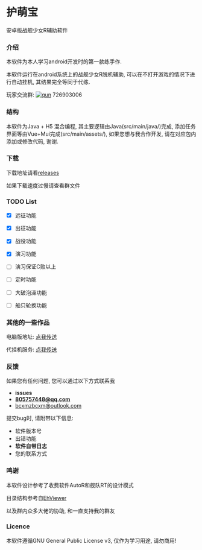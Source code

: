 护萌宝 
===
安卓版战舰少女R辅助软件

### 介绍
本软件为本人学习android开发时的第一款练手作.

本软件运行在android系统上的战舰少女R脱机辅助, 可以在不打开游戏的情况下进行自动挂机, 其结果完全等同于代练.

玩家交流群: [![qun](http://pub.idqqimg.com/wpa/images/group.png)](http://shang.qq.com/wpa/qunwpa?idkey=9a510d7395883ed80ce052d37f257cc2dde8812dcd1b2639ba5d5b682b0896db) 726903006

### 结构
本软件为Java + H5 混合编程, 其主要逻辑由Java(src/main/java/)完成, 添加任务界面等由Vue+Mui完成(src/main/assets/), 如果您想与我合作开发, 请在对应包内添加或修改代码, 谢谢. 


### 下载
下载地址请看[releases](https://github.com/ProtectorMoe/pe-protector-moe/releases)

如果下载速度过慢请查看群文件


### TODO List
- [x] 远征功能
- [x] 出征功能
- [x] 战役功能
- [x] 演习功能
- [ ] 演习保证C败以上
- [ ] 定时功能
- [ ] 大破泡澡功能
- [ ] 船只轮换功能



### 其他的一些作品
电脑版地址: [点我传送](https://github.com/bcxmzbcxm/pc-protector-moe)

代挂机服务: [点我传送](http://cloud.protector.moe)


### 反馈
如果您有任何问题, 您可以通过以下方式联系我
* **issues**
* **805757448@qq.com**
* bcxmzbcxm@outlook.com


提交bug时, 请附带以下信息:
* 软件版本号
* 出错功能
* **软件自带日志**
* 您的联系方式

### 鸣谢

本软件设计参考了收费软件AutoR和舰队RT的设计模式

目录结构参考自[EhViewer](https://github.com/seven332/EhViewer)

以及群内众多大佬的协助, 和一直支持我的群友

### Licence
本软件遵循GNU General Public License v3, 仅作为学习用途, 请勿商用!
